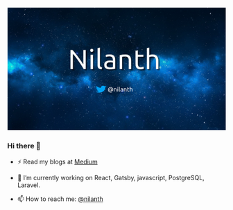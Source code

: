 
[![Nilanth](https://github.com/Nilanth/nilanth/blob/main/nilanth-bg.png)](https://twitter.com/nilanth)

### Hi there 👋

- ⚡ Read my blogs at [Medium](http://nilanth.medium.com)

- 🔭 I’m currently working on React, Gatsby, javascript, PostgreSQL, Laravel.

- 📫 How to reach me: [@nilanth](https://twitter.com/nilanth)

<!--
**Nilanth/nilanth** is a ✨ _special_ ✨ repository because its `README.md` (this file) appears on your GitHub profile.

Here are some ideas to get you started:

- 🔭 I’m currently working on ...
- 🌱 I’m currently learning ...
- 👯 I’m looking to collaborate on ...
- 🤔 I’m looking for help with ...
- 💬 Ask me about ...
- 📫 How to reach me: ...
- 😄 Pronouns: ...
- ⚡ Fun fact: ...
-->
